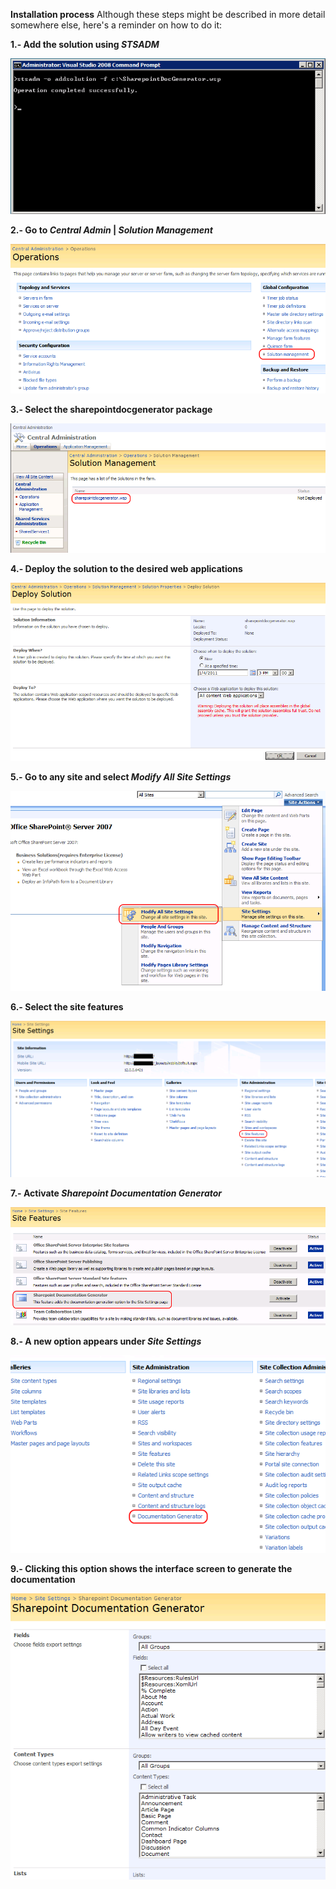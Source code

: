 **Installation process**
Although these steps might be described in more detail somewhere else, here's a reminder on how to do it:

**1.- Add the solution using _STSADM_**

![Add the solution](Documentation_01.png)


**2.- Go to _Central Admin_ | _Solution Management_**

![Solution management](Documentation_02.png)


**3.- Select the sharepointdocgenerator package**

![Select the package](Documentation_03.png)


**4.- Deploy the solution to the desired web applications**

![Deploy the solution](Documentation_04.png)


**5.- Go to any site and select _Modify All Site Settings_**

![Modify all site settings](Documentation_05.png)


**6.- Select the site features**

![Site features](Documentation_06.png)


**7.- Activate _Sharepoint Documentation Generator_**

![Activate the feature](Documentation_07.png)


**8.- A new option appears under _Site Settings_**

![New option](Documentation_08.png)


**9.- Clicking this option shows the interface screen to generate the documentation**

![Documentation generator main screen](Documentation_09.png)

